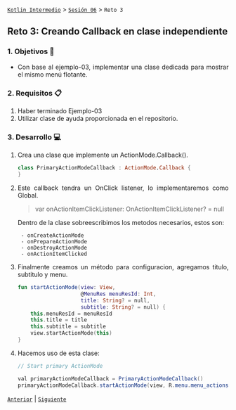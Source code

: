 [`Kotlin Intermedio`](../../Readme.md) > [`Sesión 06`](../Readme.md) > `Reto 3`
 
	
## Reto 3: Creando Callback en clase independiente

<div style="text-align: justify;">

### 1. Objetivos :dart:

- Con base al ejemplo-03, implementar una clase dedicada para mostrar el mismo menú flotante.

### 2. Requisitos :clipboard:

1. Haber terminado Ejemplo-03
2. Utilizar clase de ayuda proporcionada en el repositorio.

### 3. Desarrollo :computer:

1. Crea una clase que implemente un ActionMode.Callback().

    ```kotlin
    class PrimaryActionModeCallback : ActionMode.Callback {
    }
    ```

2. Este callback tendra un OnClick listener, lo implementaremos como Global.

    > var onActionItemClickListener: OnActionItemClickListener? = null

    Dentro de la clase sobreescribimos los metodos necesarios, estos son:

        - onCreateActionMode
        - onPrepareActionMode
        - onDestroyActionMode
        - onActionItemClicked

3. Finalmente creamos un método para configuracion, agregamos titulo, subtitulo y menu.

    ```kotlin
    fun startActionMode(view: View,
                        @MenuRes menuResId: Int,
                        title: String? = null,
                        subtitle: String? = null) {
        this.menuResId = menuResId
        this.title = title
        this.subtitle = subtitle
        view.startActionMode(this)
    }
    ```


4. Hacemos uso de esta clase:

    ```java
    // Start primary ActionMode

    val primaryActionModeCallback = PrimaryActionModeCallback()
    primaryActionModeCallback.startActionMode(view, R.menu.menu_actions, "Title", "Subtitle")
    ```

[`Anterior`](../Ejemplo-03/Readme.md) | [`Siguiente`](../Proyecto/Readme.md)



</div>
